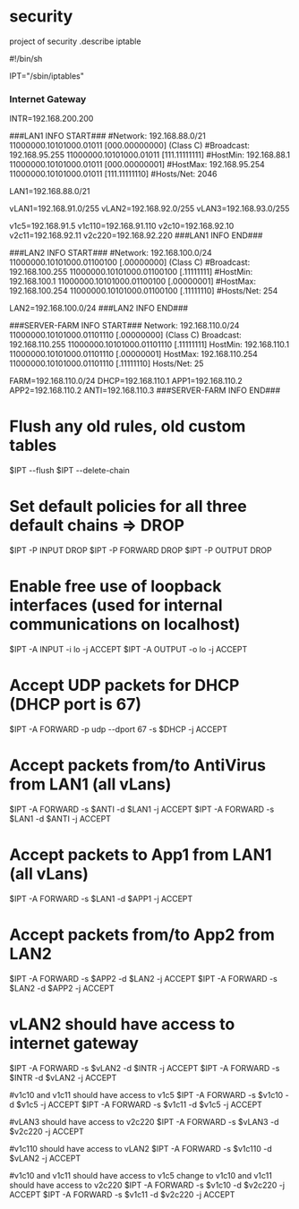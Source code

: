 # security
project of security .describe  iptable


#!/bin/sh

IPT="/sbin/iptables"

### Internet Gateway
INTR=192.168.200.200

###LAN1 INFO START###
#Network:   192.168.88.0/21       11000000.10101000.01011 [000.00000000] (Class C)
#Broadcast: 192.168.95.255        11000000.10101000.01011 [111.11111111]
#HostMin:   192.168.88.1          11000000.10101000.01011 [000.00000001]
#HostMax:   192.168.95.254        11000000.10101000.01011 [111.11111110]
#Hosts/Net: 2046

LAN1=192.168.88.0/21

vLAN1=192.168.91.0/255
vLAN2=192.168.92.0/255
vLAN3=192.168.93.0/255

v1c5=192.168.91.5
v1c110=192.168.91.110
v2c10=192.168.92.10
v2c11=192.168.92.11
v2c220=192.168.92.220
###LAN1 INFO END###

###LAN2 INFO START###
#Network:   192.168.100.0/24      11000000.10101000.01100100 [.00000000] (Class C)
#Broadcast: 192.168.100.255       11000000.10101000.01100100 [.11111111]
#HostMin:   192.168.100.1         11000000.10101000.01100100 [.00000001]
#HostMax:   192.168.100.254       11000000.10101000.01100100 [.11111110]
#Hosts/Net: 254

LAN2=192.168.100.0/24
###LAN2 INFO END###

###SERVER-FARM INFO START###
Network:   192.168.110.0/24      11000000.10101000.01101110 [.00000000] (Class C)
Broadcast: 192.168.110.255       11000000.10101000.01101110 [.11111111]
HostMin:   192.168.110.1         11000000.10101000.01101110 [.00000001]
HostMax:   192.168.110.254       11000000.10101000.01101110 [.11111110]
Hosts/Net: 25

FARM=192.168.110.0/24
DHCP=192.168.110.1
APP1=192.168.110.2
APP2=192.168.110.2
ANTI=192.168.110.3
###SERVER-FARM INFO END###

# Flush any old rules, old custom tables
$IPT --flush
$IPT --delete-chain

# Set default policies for all three default chains => DROP
$IPT -P INPUT DROP
$IPT -P FORWARD DROP
$IPT -P OUTPUT DROP

# Enable free use of loopback interfaces (used for internal communications on localhost)
$IPT -A INPUT -i lo -j ACCEPT
$IPT -A OUTPUT -o lo -j ACCEPT

# Accept UDP packets for DHCP (DHCP port is 67)
$IPT -A FORWARD -p udp --dport 67 -s $DHCP -j ACCEPT

# Accept packets from/to AntiVirus from LAN1 (all vLans)
$IPT -A FORWARD -s $ANTI -d $LAN1 -j ACCEPT
$IPT -A FORWARD -s $LAN1 -d $ANTI -j ACCEPT

# Accept packets to App1 from LAN1 (all vLans)
$IPT -A FORWARD -s $LAN1 -d $APP1 -j ACCEPT

# Accept packets from/to App2 from LAN2
$IPT -A FORWARD -s $APP2 -d $LAN2 -j ACCEPT
$IPT -A FORWARD -s $LAN2 -d $APP2 -j ACCEPT

# vLAN2 should have access to internet gateway
$IPT -A FORWARD -s $vLAN2 -d $INTR  -j ACCEPT
$IPT -A FORWARD -s $INTR  -d $vLAN2 -j ACCEPT

#v1c10 and v1c11 should have access to v1c5
$IPT -A FORWARD -s $v1c10 -d $v1c5 -j ACCEPT
$IPT -A FORWARD -s $v1c11 -d $v1c5 -j ACCEPT

#vLAN3 should have access to v2c220
$IPT -A FORWARD -s $vLAN3 -d $v2c220 -j ACCEPT

#v1c110 should have access to vLAN2
$IPT -A FORWARD -s $v1c110 -d $vLAN2 -j ACCEPT


#v1c10 and v1c11 should have access to v1c5 change to v1c10 and v1c11 should have access to v2c220
$IPT -A FORWARD -s $v1c10 -d $v2c220 -j ACCEPT
$IPT -A FORWARD -s $v1c11 -d $v2c220 -j ACCEPT

